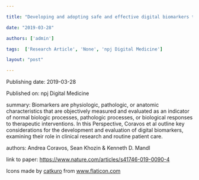 ---
title: "Developing and adopting safe and effective digital biomarkers to improve patient outcomes"
date: "2019-03-28"
authors: ['admin']
tags:  ['Research Article', 'None', 'npj Digital Medicine']
layout: "post"
---
Publishing date: 2019-03-28

Published on: npj Digital Medicine

summary: Biomarkers are physiologic, pathologic, or anatomic characteristics that are objectively measured and evaluated as an indicator of normal biologic processes, pathologic processes, or biological responses to therapeutic interventions. In this Perspective, Coravos et al outline key considerations for the development and evaluation of digital biomarkers, examining their role in clinical research and routine patient care.

authors: Andrea Coravos, Sean Khozin & Kenneth D. Mandl 

link to paper: https://www.nature.com/articles/s41746-019-0090-4

Icons made by <a href="https://www.flaticon.com/free-icon/bookshelves_3576884" title="catkuro">catkuro</a> from <a href="https://www.flaticon.com/" title="Flaticon"> www.flaticon.com</a>